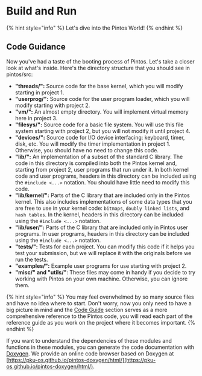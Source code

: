# Build and Run

{% hint style="info" %}
Let's dive into the Pintos World!
{% endhint %}

## Code Guidance

Now you've had a taste of the booting process of Pintos. Let's take a closer look at what's inside. Here's the directory structure that you should see in pintos/src:

* **"threads/":** Source code for the base kernel, which you will modify starting in project 1.
* **"userprog/":** Source code for the user program loader, which you will modify starting with project 2.
* **"vm/":** An almost empty directory. You will implement virtual memory here in project 3.
* **"filesys/":** Source code for a basic file system. You will use this file system starting with project 2, but you will not modify it until project 4.
* **"devices/":** Source code for I/O device interfacing: keyboard, timer, disk, etc. You will modify the timer implementation in project 1. Otherwise, you should have no need to change this code.
* **"lib/":** An implementation of a subset of the standard C library. The code in this directory is compiled into both the Pintos kernel and, starting from project 2, user programs that run under it. In both kernel code and user programs, headers in this directory can be included using the `#include <...>` notation. You should have little need to modify this code.
* **"lib/kernel/":** Parts of the C library that are included only in the Pintos kernel. This also includes implementations of some data types that you are free to use in your kernel code: `bitmaps`, `doubly linked lists`, and `hash tables`. In the kernel, headers in this directory can be included using the `#include <...>` notation.
* **"lib/user/":** Parts of the C library that are included only in Pintos user programs. In user programs, headers in this directory can be included using the `#include <...>` notation.
* **"tests/":** Tests for each project. You can modify this code if it helps you test your submission, but we will replace it with the originals before we run the tests.
* **"examples/":** Example user programs for use starting with project 2.
* **"misc/" and "utils/"**: These files may come in handy if you decide to try working with Pintos on your own machine. Otherwise, you can ignore them.

{% hint style="info" %}
You may feel overwhelmed by so many source files and have no idea where to start. Don't worry, now you only need to have a big picture in mind and the [Code Guide](../../appendix/reference-guide/) section serves as a more comprehensive reference to the Pintos code, you will read each part of the reference guide as you work on the project where it becomes important.
{% endhint %}

If you want to understand the dependencies of these modules and functions in these modules, you can generate the code documentation with [Doxygen](https://www.doxygen.nl/index.html). We provide an online code browser based on Doxygen at [https://pku-os.github.io/pintos-doxygen/html/](https://pku-os.github.io/pintos-doxygen/html/).

